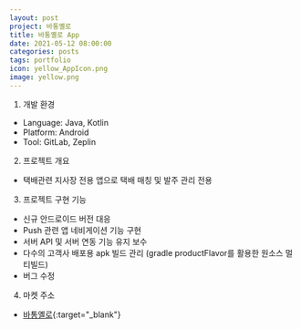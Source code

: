 ```yaml
---
layout: post
project: 바통옐로
title: 바통옐로 App
date: 2021-05-12 08:00:00 
categories: posts 
tags: portfolio
icon: yellow_AppIcon.png
image: yellow.png
---
```


1) 개발 환경  
 - Language: Java, Kotlin
 - Platform: Android  
 - Tool: GitLab, Zeplin

2) 프로젝트 개요  
 - 택배관련 지사장 전용 앱으로 택배 매칭 및 발주 관리 전용  

3) 프로젝트 구현 기능  
 - 신규 안드로이드 버전 대응
 - Push 관련 앱 네비게이션 기능 구현  
 - 서버 API 및 서버 연동 기능 유지 보수  
 - 다수의 고객사 배포용 apk 빌드 관리 (gradle productFlavor를 활용한 원소스 멀티빌드)  
 - 버그 수정  
 
4) 마켓 주소  
 - [바통옐로](https://play.google.com/store/apps/details?id=com.connect.battong.partner){:target="_blank"}  
 
